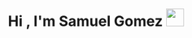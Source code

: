 <h1 align="center"><b>Hi , I'm Samuel Gomez </b><img src="https://media.giphy.com/media/hvRJCLFzcasrR4ia7z/giphy.gif" width="35"></h1>
